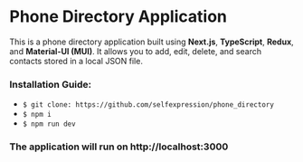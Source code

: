 # Phone Directory Application

This is a phone directory application built using **Next.js**, **TypeScript**, **Redux**, and **Material-UI (MUI)**. It allows you to add, edit, delete, and search contacts stored in a local JSON file.

### Installation Guide:

- `$ git clone: https://github.com/selfexpression/phone_directory`
- `$ npm i`
- `$ npm run dev`

### The application will run on http://localhost:3000
